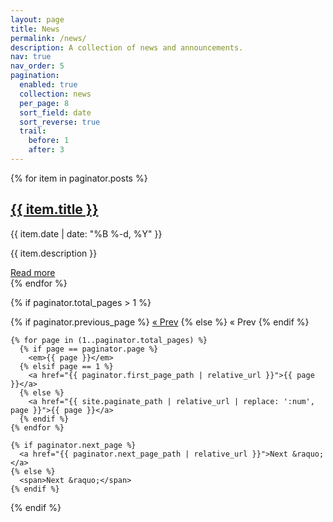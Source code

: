 ```yaml
---
layout: page
title: News
permalink: /news/
description: A collection of news and announcements.
nav: true
nav_order: 5
pagination:
  enabled: true
  collection: news
  per_page: 8
  sort_field: date
  sort_reverse: true
  trail:
    before: 1
    after: 3
---
```


<div class="news">
  <div class="grid">
    {% for item in paginator.posts %}
      <div class="news-item">
        <h2><a href="{{ item.url | relative_url }}">{{ item.title }}</a></h2>
        <p class="post-meta">{{ item.date | date: "%B %-d, %Y" }}</p>
        <p>{{ item.description }}</p>
        <a href="{{ item.url | relative_url }}" class="read-more">Read more</a>
      </div>
    {% endfor %}
  </div>
</div>

<!-- Pagination links -->
{% if paginator.total_pages > 1 %}
  <div class="pagination">
    {% if paginator.previous_page %}
      <a href="{{ paginator.previous_page_path | relative_url }}">&laquo; Prev</a>
    {% else %}
      <span>&laquo; Prev</span>
    {% endif %}

    {% for page in (1..paginator.total_pages) %}
      {% if page == paginator.page %}
        <em>{{ page }}</em>
      {% elsif page == 1 %}
        <a href="{{ paginator.first_page_path | relative_url }}">{{ page }}</a>
      {% else %}
        <a href="{{ site.paginate_path | relative_url | replace: ':num', page }}">{{ page }}</a>
      {% endif %}
    {% endfor %}

    {% if paginator.next_page %}
      <a href="{{ paginator.next_page_path | relative_url }}">Next &raquo;</a>
    {% else %}
      <span>Next &raquo;</span>
    {% endif %}
  </div>
{% endif %}


<!-- ---
layout: page
title: News
permalink: /news/
description: A collection of news and announcements.
nav: true
nav_order: 5
pagination:
  enabled: true
  permalink: /news/:path/
  collection: news
  per_page: 8
  sort_field: date
  sort_reverse: true
  trail:
    before: 1 # The number of links before the current page
    after: 3  # The number of links after the current page

# News item does not write individual pages (the md files themselves do..) news_item writes the news page.
---

<div class="news">
  {% assign sorted_news = site.news | sort: "date" | reverse %}
  <div class="grid">
    {% for item in sorted_news %}
      {% include news_item.liquid %}
    {% endfor %}
  </div>
</div> -->
  


